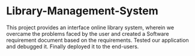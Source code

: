 # Library-Management-System
This project provides an interface online library system, wherein we overcame the problems faced by the user and created a Software requirement document based on the requirements.
Tested our application and debugged it.
Finally deployed it to the end-users.
